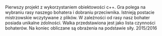 Pierwszy projekt z wykorzystaniem obiektowości c++. Gra polega na wybraniu rasy naszego bohatera i dobraniu przeciwnika. Istnieją postacie mistrzowskie wczytywane z plików. W zależności od rasy nasz bohater posiada unikalne zdolności. Walka przedstawiona jest jako lista czynności bohaterów. Na koniec obliczane są obrażenia na podstawie siły.
2015/2016
